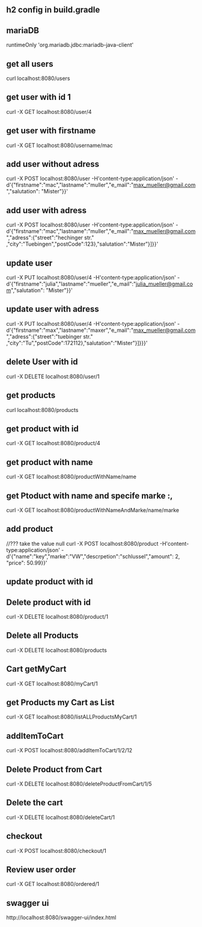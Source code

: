 ## h2 config in build.gradle 
## mariaDB
runtimeOnly 'org.mariadb.jdbc:mariadb-java-client'
## get all users
curl localhost:8080/users
## get user with id 1
 curl -X GET localhost:8080/user/4
 ## get user  with firstname 
 curl -X GET localhost:8080/username/mac
 ## add user without adress
 curl -X POST localhost:8080/user -H'content-type:application/json' -d'{"firstname":"mac","lastname":"muller","e_mail":"max_mueller@gmail.com","salutation": "Mister"}}'
## add user with adress
curl -X POST localhost:8080/user -H'content-type:application/json' -d'{"firstname":"mac","lastname":"muller","e_mail":"max_mueller@gmail.com","adress":{"street":"hechinger str." ,"city":"Tuebingen","postCode":123},"salutation":"Mister"}]}}'
## update user
curl -X PUT localhost:8080/user/4 -H'content-type:application/json' -d'{"firstname":"julia","lastname":"mueller","e_mail":"julia_mueller@gmail.com","salutation": "Mister"}}'
## update user with adress 
curl -X PUT localhost:8080/user/4 -H'content-type:application/json' -d'{"firstname":"max","lastname":"maxer","e_mail":"max_mueller@gmail.com","adress":{"street":"tuebinger str." ,"city":"Tu","postCode":172112},"salutation":"Mister"}]}}}'
## delete User with id 
curl -X DELETE localhost:8080/user/1
## get products
curl localhost:8080/products
## get product with id 
curl -X GET localhost:8080/product/4
## get product with name 
curl -X GET localhost:8080/productWithName/name
## get Ptoduct with name and specife marke :,
curl -X GET localhost:8080/productWithNameAndMarke/name/marke
## add product
//??? take the value null
curl -X POST localhost:8080/product -H'content-type:application/json' -d'{"name":"key","marke":"VW","descrpetion":"schlussel","amount": 2, "price": 50.99}}'
## update product with id 
## Delete product with id 
curl -X DELETE localhost:8080/product/1
## Delete all Products
curl -X DELETE localhost:8080/products

## Cart getMyCart
 curl -X GET localhost:8080/myCart/1
## get Products my  Cart as List 
curl -X GET localhost:8080/listALLProductsMyCart/1
## addItemToCart
curl -X POST localhost:8080/addItemToCart/1/2/12
## Delete Product from Cart 
curl -X DELETE localhost:8080/deleteProductFromCart/1/5 
## Delete the cart 
curl -X DELETE localhost:8080/deleteCart/1
## checkout
curl -X POST localhost:8080/checkout/1
## Review user order
curl -X GET localhost:8080/ordered/1
## swagger ui
http://localhost:8080/swagger-ui/index.html 


